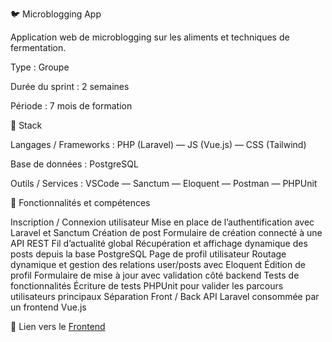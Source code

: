 🐦 Microblogging App

Application web de microblogging sur les aliments et techniques de fermentation.

Type : Groupe

Durée du sprint : 2 semaines

Période : 7 mois de formation



🧱 Stack

Langages / Frameworks : PHP (Laravel) — JS (Vue.js) — CSS (Tailwind)

Base de données : PostgreSQL

Outils / Services : VSCode — Sanctum — Eloquent — Postman — PHPUnit



🧩 Fonctionnalités et compétences

Inscription / Connexion utilisateur	Mise en place de l’authentification avec Laravel et Sanctum
Création de post	Formulaire de création connecté à une API REST 
Fil d’actualité global	Récupération et affichage dynamique des posts depuis la base PostgreSQL
Page de profil utilisateur	Routage dynamique et gestion des relations user/posts avec Eloquent
Édition de profil	Formulaire de mise à jour avec validation côté backend
Tests de fonctionnalités	Écriture de tests PHPUnit pour valider les parcours utilisateurs principaux
Séparation Front / Back	API Laravel consommée par un frontend Vue.js

🔗 Lien vers le [Frontend](https://github.com/EmilieVS/Fermentation_Jar_Frontend.git)





